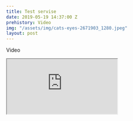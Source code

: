 ```yaml
---
title: Test servise
date: 2019-05-19 14:37:00 Z
prehistory: Video
img: "/assets/img/cats-eyes-2671903_1280.jpeg"
layout: post
---
```


Video
<div class="embed-responsive embed-responsive-16by9">
  <iframe class="embed-responsive-item" src="https://www.youtube.com/embed/hOYzB3Qa9DE" allowfullscreen></iframe>
</div>